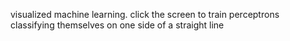 visualized machine learning. click the screen to train perceptrons classifying themselves on one side of a straight line